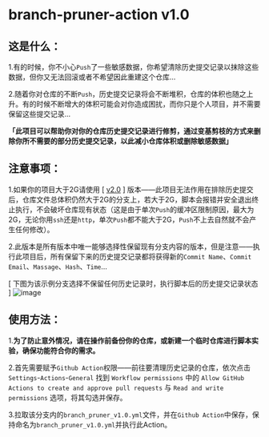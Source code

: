 # branch-pruner-action v1.0
## 这是什么：
1.有的时候，你不小心`Push`了一些敏感数据，你希望清除历史提交记录以抹除这些数据，但你又无法回滚或者不希望因此重建这个仓库...

2.随着你对仓库的不断`Push`，历史提交记录将会不断堆积，仓库的体积也随之上升。有的时候不断增大的体积可能会对你造成困扰，而你只是个人项目，并不需要保留这些提交记录...

**「此项目可以帮助你对你的仓库历史提交记录进行修剪，通过变基剪枝的方式来删除你所不需要的部分历史提交记录，以此减小仓库体积或删除敏感数据」**

## 注意事项：
1.如果你的项目大于2G请使用 [ [v2.0](https://github.com/Container-Zero/Branch-Pruner-Action/tree/v2) ] 版本——此项目无法作用在排除历史提交后，仓库文件总体积仍然大于2G的分支上，若大于2G，脚本会报错并安全退出终止执行，不会破坏仓库现有状态（这是由于单次`Push`的缓冲区限制原因，最大为2G，无论你用`ssh`还是`http`，单次`Push`都不能大于2G，`Push`不上去自然就不会产生任何修改）。

2.此版本是所有版本中唯一能够选择性保留现有分支内容的版本，但是注意——执行此项目后，所有保留下来的历史提交记录都将获得新的`Commit Name`、`Commit Email`、`Massage`、`Hash`、`Time`...

[ 下图为该示例分支选择不保留任何历史记录时，执行脚本后的历史提交记录状态 ]
![image](https://github.com/Container-Zero/Branch-Pruner-Action/assets/20435019/b63364f2-7d68-4d1d-b32f-fdd24ae78a3f)

## 使用方法：
1.**为了防止意外情况，请在操作前备份你的仓库，或新建一个临时仓库进行脚本实验，确保功能符合你的需求。**

2.首先需要赋予`Github Action`权限——前往要清理历史记录的仓库，依次点击 `Settings`-`Actions`-`General` 找到 `Workflow permissions` 中的 `Allow GitHub Actions to create and approve pull requests` 与 `Read and write permissions` 选项，将其勾选并保存。

3.拉取该分支内的`branch_pruner_v1.0.yml`文件，并在`Github Action`中保存，保持命名为`branch_pruner_v1.0.yml`并执行此Action。


